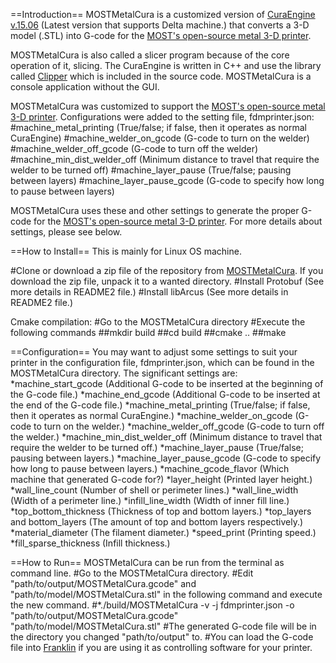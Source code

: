 ==Introduction==
MOSTMetalCura is a customized version of [CuraEngine v.15.06](https://github.com/Ultimaker/CuraEngine/tree/15.06) (Latest version that supports Delta machine.) that converts a 3-D model (.STL) into G-code for the [MOST's open-source metal 3-D printer](http://www.appropedia.org/Open-source_metal_3-D_printer).

MOSTMetalCura is also called a slicer program because of the core operation of it, slicing. The CuraEngine is written in C++ and use the library called [Clipper](http://www.angusj.com/delphi/clipper.php) which is included in the source code. MOSTMetalCura is a console application without the GUI.

MOSTMetalCura was customized to support the [MOST's open-source metal 3-D printer](http://www.appropedia.org/Open-source_metal_3-D_printer). Configurations were added to the setting file, fdmprinter.json:
#machine_metal_printing (True/false; if false, then it operates as normal CuraEngine)
#machine_welder_on_gcode (G-code to turn on the welder)
#machine_welder_off_gcode (G-code to turn off the welder)
#machine_min_dist_welder_off (Minimum distance to travel that require the welder to be turned off)
#machine_layer_pause (True/false; pausing between layers)
#machine_layer_pause_gcode (G-code to specify how long to pause between layers)

MOSTMetalCura uses these and other settings to generate the proper G-code for the [MOST's open-source metal 3-D printer](http://www.appropedia.org/Open-source_metal_3-D_printer). For more details about settings, please see below.

==How to Install==
This is mainly for Linux OS machine.

#Clone or download a zip file of the repository from [MOSTMetalCura](https://github.com/mtu-most/MOSTMetalCura). If you download the zip file, unpack it to a wanted directory.
#Install Protobuf (See more details in README2 file.)
#Install libArcus (See more details in README2 file.)

Cmake compilation:
#Go to the MOSTMetalCura directory
#Execute the following commands
##mkdir build
##cd build
##cmake ..
##make

==Configuration==
You may want to adjust some settings to suit your printer in the configuration file, fdmprinter.json, which can be found in the MOSTMetalCura directory. The significant settings are:
*machine_start_gcode (Additional G-code to be inserted at the beginning of the G-code file.)
*machine_end_gcode (Additional G-code to be inserted at the end of the G-code file.)
*machine_metal_printing (True/false; if false, then it operates as normal CuraEngine.)
*machine_welder_on_gcode (G-code to turn on the welder.)
*machine_welder_off_gcode (G-code to turn off the welder.)
*machine_min_dist_welder_off (Minimum distance to travel that require the welder to be turned off.)
*machine_layer_pause (True/false; pausing between layers.)
*machine_layer_pause_gcode (G-code to specify how long to pause between layers.)
*machine_gcode_flavor (Which machine that generated G-code for?)
*layer_height (Printed layer height.)
*wall_line_count (Number of shell or perimeter lines.)
*wall_line_width (Width of a perimeter line.)
*infill_line_width (Width of inner fill line.)
*top_bottom_thickness (Thickness of top and bottom layers.)
*top_layers and bottom_layers (The amount of top and bottom layers respectively.)
*material_diameter (The filament diameter.)
*speed_print (Printing speed.)
*fill_sparse_thickness (Infill thickness.)

==How to Run==
MOSTMetalCura can be run from the terminal as command line.
#Go to the MOSTMetalCura directory.
#Edit "path/to/output/MOSTMetalCura.gcode" and "path/to/model/MOSTMetalCura.stl" in the following command and execute the new command.
#*./build/MOSTMetalCura -v -j fdmprinter.json -o "path/to/output/MOSTMetalCura.gcode" "path/to/model/MOSTMetalCura.stl"
#The generated G-code file will be in the directory you changed "path/to/output" to.
#You can load the G-code file into [Franklin](http://www.appropedia.org/Franklin) if you are using it as controlling software for your printer.
